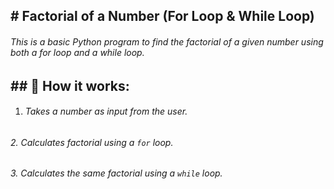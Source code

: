 ## \# Factorial of a Number (For Loop \& While Loop)







###### This is a basic Python program to find the factorial of a given number using both a for loop and a while loop.





## \## 📌 How it works:





1. ###### Takes a number as input from the user.

###### 

###### 2\.  Calculates factorial using a `for` loop. 

###### 

###### 3\.  Calculates the same factorial using a `while` loop.







